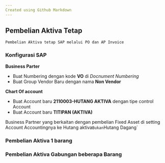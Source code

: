 ```yaml
---
Created using Github Markdown 
---
```


## Pembelian Aktiva Tetap
  `Pembelian Aktiva tetap SAP melalui PO dan AP Invoice`
  

### Konfigurasi SAP

**Business Parter** 
  * Buat Numbering dengan kode **VO** di _Docnument Numbering_
  * Buat Group Vendor Baru dengan nama **Non Vendor**

**Chart Of account**
  * Buat Account baru **2110003-HUTANG AKTIVA** dengan tipe control Account
  * Buat Account baru **TITIPAN (AKTIVA)**


Business Partner yang berkaitan dengan pembelian Fixed Asset di setting Account Accountingnya ke Hutang aktiva` Bukan `Hutang Dagang`


  
### Pembelian Aktiva 1 barang


### Pembelian Aktiva Gabungan beberapa Barang 
